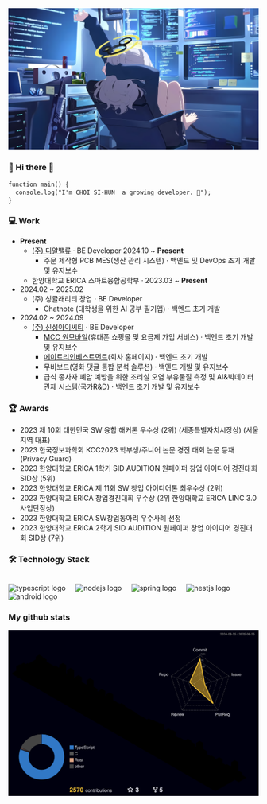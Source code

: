 <div align="left">
  <img src="./header_background_image.jpg"/>
  
### 👋 Hi there 👋
  
```
function main() {
  console.log("I'm CHOI SI-HUN  a growing developer. 🌱");
}
```

### 💻 Work
- **Present** 
  - <a href="http://www.drvalue.co.kr/">(주) 디알밸류</a> · BE Developer 2024.10 ~ **Present**
    - 주문 제작형 PCB MES(생산 관리 시스템) · 백엔드 및 DevOps 초기 개발 및 유지보수
  - 한양대학교 ERICA 스마트융합공학부 · 2023.03 ~ **Present**
- 2024.02 ~ 2025.02
  - (주) 싱귤래리티 창업 · BE Developer
    - Chatnote (대학생을 위한 AI 공부 필기앱) · 백엔드 초기 개발
- 2024.02 ~ 2024.09
  - <a href="http://ksict.com/">(주) 신성아이씨티</a> · BE Developer
    - [MCC 원모바일](https://myonemobile.com/)(휴대폰 쇼핑몰 및 요금제 가입 서비스) · 백엔드 초기 개발 및 유지보수
    - [에이트리인베스트먼트](https://atreeinvestment.co.kr/)(회사 홈페이지) · 백엔드 초기 개발
    - 무비보드(영화 댓글 통합 분석 솔루션) · 백엔드 개발 및 유지보수
    - 급식 종사자 폐암 예방을 위한 조리실 오염 부유물질 측정 및 AI&빅데이터 관제 시스템(국가R&D) · 백엔드 초기 개발 및 유지보수

### 🏆 Awards
- 2023 제 10회 대한민국 SW 융합 해커톤 우수상 (2위) (세종특별자치시장상) (서울지역 대표)
- 2023 한국정보과학회 KCC2023 학부생/주니어 논문 경진 대회 논문 등재 (Privacy Guard)
- 2023 한양대학교 ERICA 1학기 SID AUDITION 원페이퍼 창업 아이디어 경진대회 SID상 (5위)
- 2023 한양대학교 ERICA 제 11회 SW 창업 아이디어톤 최우수상 (2위)
- 2023 한양대학교 ERICA 창업경진대회 우수상 (2위 한양대학교 ERICA LINC 3.0 사업단장상)
- 2023 한양대학교 ERICA SW창업동아리 우수사례 선정
- 2023 한양대학교 ERICA 2학기 SID AUDITION 원페이퍼 창업 아이디어 경진대회 SID상 (7위)
  
### 🛠 Technology Stack
  </br>
  
  <div align="left">
    <img src="https://img.shields.io/badge/TypeScript-3178C6?logo=typescript&logoColor=white&style=for-the-badge" height="40" alt="typescript logo"  />
    <img width="12" />
    <img src="https://img.shields.io/badge/Node.js-339933?logo=nodedotjs&logoColor=white&style=for-the-badge" height="40" alt="nodejs logo"  />
    <img width="12" />
    <img src="https://img.shields.io/badge/Spring-6DB33F?logo=spring&logoColor=black&style=for-the-badge" height="40" alt="spring logo"  />
    <img width="12" />
    <img src="https://img.shields.io/badge/NestJS-E0234E?logo=nestjs&logoColor=white&style=for-the-badge" height="40" alt="nestjs logo"  />
    <img width="12" />
    <img src="https://img.shields.io/badge/Android-3DDC84?logo=android&logoColor=black&style=for-the-badge" height="40" alt="android logo"  />
  </div>
    
### My github stats
  <img src="./profile-3d-contrib/profile-night-rainbow.svg" />
</div>

